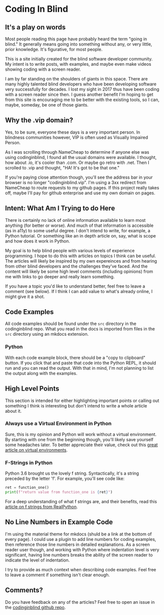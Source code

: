 # Coding In Blind

## It's a play on words

Most people reading this page have probably heard the term "going in blind."
It generally means going into something without any, or very little, prior knowledge.
It's figurative, for most people.

This is a site initially created for the blind software developer community.
My intent is to write posts, with examples, and maybe even make videos 
showing coding with a screen reader.

I am by far standing on the shoulders of giants in this space.
There are many highly talented blind developers 
who have been developing software very successfully for decades.
I lost my sight in 2017 thus have been coding with a screen reader since then.
I guess another benefit I'm hoping to get from this site
is encouraging me to be better with the existing tools, so I can, maybe, someday, be one of those giants.

## Why the .vip domain?

Yes, to be sure, everyone these days is a very important person.
In blindness communities however, VIP is often used as Visually Impaired Person.

As I was scrolling through NameCheap to determine if anyone else was using codinginblind, I found all the usual domains were available.
I thought, how about .io, it's cooler than .com.
Or maybe go retro with .net.
Then I scrolled to .vip and thought, "HA! It's got to be that one."

If you're paying close attention though, you'll see 
the address bar in your browser is no longer "codinginblind.vip".
I'm using a 3xx redirect from NameCheap to route requests to my github pages.
If this project really takes off, maybe I'll pay for github enterprise and use my own domain on pages.

## Intent: What Am I Trying to do Here 

There is certainly no lack of online information available to learn most anything (for better or worse).
And much of that information is accessible (as in a11y) to some useful degree.
I don't intend to write, for example, a Python tutorial.
Or something like an in depth article on, say, what is scope and how does it work in Python. 

My goal is to help blind people with various levels of experience programming.
I hope to do this with articles  on topics I think can be useful.
The articles will likely be inspired by my own expereinces and from hearing from other blind developers and the challenges they've faced.
And the content will likely be some high level comments (including opinions) from me with links to go deeper and really learn something.

If you have a topic you'd like to understand better, feel free to leave a comment (see below).
If I think I can add value to what's already online, I might give it a shot.

## Code Examples

All code examples should be found under the ``` src ``` directory in the codinginblind repo.
What you read in the docs is imported from files in the ``` src ``` directory using an mkdocs extension.

### Python

With each code example block, there should be a "copy to clipboard" button.
If you click that and paste that code into the Python REPL, it should run and you can read the output.
With that in mind, I'm not planning to list the output along with the examples.

## High Level Points

This section is intended for either highlighting important points or calling out something I think is interesting but don't intend to write a whole article about it. 

### Always use a Virtual Environment in Python

Sure, this is my opinion and Python will work without a virtual environment.
By starting with one from the beginning though, you'll likely save yourself some headaches later.
To better appreciate their value, check out this
[great article on virtual environments](https://realpython.com/python-virtual-environments-a-primer/).

### F-Strings in Python

Python 3.6 brought us the lovely f string.
Syntactically, it's a string preceded by the letter 'f'. 
For example, you'll see code like:
``` python
ret = function_one()
print(f"return value from function_one is {ret}")
```

For a deep understanding of what f strings are, and their benefits, read this
[article on f strings from RealPython](https://realpython.com/python-f-strings/).

## No Line Numbers in Example Code

I'm using the material theme for mkdocs (shuld be a link at the bottom of every page).
I could use a plugin to add line numbers for coding examples,
then reference those line numbers in detailed explanations.
As a screen reader user though, and working with Python where indentation level is very significant,
having line numbers breaks the ability of the screen reader to indicate the level of indentation.

I try to provide as much context when describing code examples.
Feel free to leave a comment if something isn't clear enough.

## Comments?

Do you have feedback on any of the articles?
Feel free to open an issue in the 
[codinginblind github repo](https://github.com/joeldodson/codinginblind/issues).
